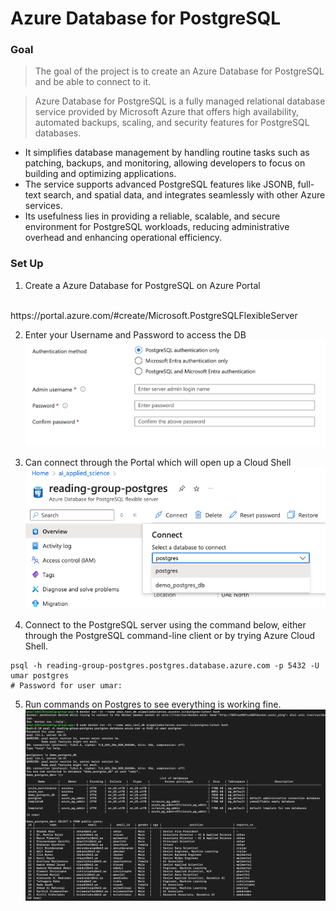 # Azure Database for PostgreSQL

### Goal
> The goal of the project is to create an Azure Database for PostgreSQL and be able to connect to it.


> Azure Database for PostgreSQL is a fully managed relational database service provided by Microsoft Azure that offers high availability, automated backups, scaling, and security features for PostgreSQL databases. 

- It simplifies database management by handling routine tasks such as patching, backups, and monitoring, allowing developers to focus on building and optimizing applications. 
- The service supports advanced PostgreSQL features like JSONB, full-text search, and spatial data, and integrates seamlessly with other Azure services. 
- Its usefulness lies in providing a reliable, scalable, and secure environment for PostgreSQL workloads, reducing administrative overhead and enhancing operational efficiency.

### Set Up
1. Create a Azure Database for PostgreSQL on Azure Portal
<br>
https://portal.azure.com/#create/Microsoft.PostgreSQLFlexibleServer

2. Enter your Username and Password to access the DB
![authentication](./../Images/demoPostgres/authentication.png)

3. Can connect through the Portal which will open up a Cloud Shell
![connect](./../Images/demoPostgres/connect.png)

4. Connect to the PostgreSQL server using the command below, either through the PostgreSQL command-line client or by trying Azure Cloud Shell.
```shell
psql -h reading-group-postgres.postgres.database.azure.com -p 5432 -U umar postgres
# Password for user umar: 
```
5. Run commands on Postgres to see everything is working fine.
![postgres](./../Images/demoPostgres/postgres.png)
